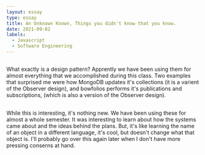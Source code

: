 ```yaml
---
layout: essay
type: essay
title: An Unknown Known, Things you didn't know that you know.
date: 2021-09-02
labels:
  - Javascript
  - Software Engineering
---
```

##
What exactly is a design pattern? Apprently we have been using them for almost everything that we accomplished during this class. Two examples that surprised me were how MongoDB updates it's collections (it is a varient of the Observer design), and bowfolios performs it's publications and subscriptions, (which is also a version of the Observer design). 
##
While this is interesting, it's nothing new. We have been using these for almost a whole semester. It was interesting to learn about how the systems came about and the ideas behind the plans. But, it's like learning the name of an object in a different language, it's cool, but doesn't change what that object is. I'll probably go over this again later when I don't have more pressing conserns at hand.
